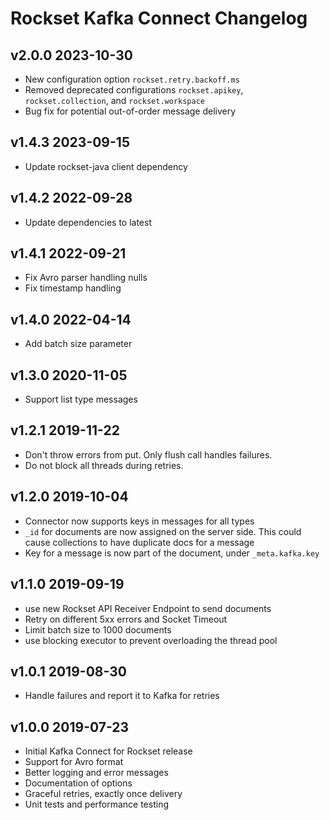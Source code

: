 # Rockset Kafka Connect Changelog
## v2.0.0 2023-10-30
- New configuration option `rockset.retry.backoff.ms`
- Removed deprecated configurations `rockset.apikey`, `rockset.collection`, and `rockset.workspace`
- Bug fix for potential out-of-order message delivery

## v1.4.3 2023-09-15
- Update rockset-java client dependency

## v1.4.2 2022-09-28
- Update dependencies to latest

## v1.4.1 2022-09-21

- Fix Avro parser handling nulls
- Fix timestamp handling

## v1.4.0 2022-04-14
- Add batch size parameter

## v1.3.0 2020-11-05
- Support list type messages

## v1.2.1 2019-11-22
- Don't throw errors from put. Only flush call handles failures.
- Do not block all threads during retries.

## v1.2.0 2019-10-04
- Connector now supports keys in messages for all types
- `_id` for documents are now assigned on the server side. This could cause collections to have duplicate docs for a message
- Key for a message is now part of the document, under `_meta.kafka.key`

## v1.1.0 2019-09-19
- use new Rockset API Receiver Endpoint to send documents
- Retry on different 5xx errors and Socket Timeout
- Limit batch size to 1000 documents
- use blocking executor to prevent overloading the thread pool

## v1.0.1 2019-08-30
- Handle failures and report it to Kafka for retries

## v1.0.0 2019-07-23

- Initial Kafka Connect for Rockset release
- Support for Avro format
- Better logging and error messages
- Documentation of options
- Graceful retries, exactly once delivery
- Unit tests and performance testing 
